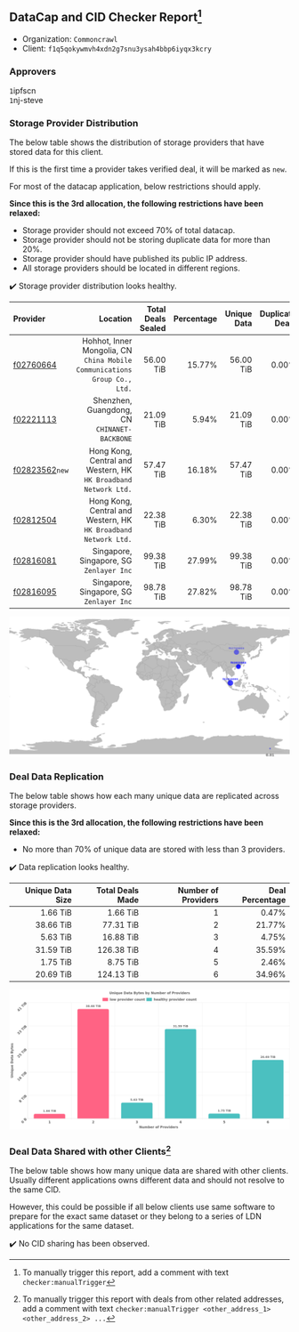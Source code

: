 ## DataCap and CID Checker Report[^1]
 - Organization: `Commoncrawl`
 - Client: `f1q5qokywmvh4xdn2g7snu3ysah4bbp6iyqx3kcry`
### Approvers
`1`ipfscn<br/>`1`nj-steve

### Storage Provider Distribution
The below table shows the distribution of storage providers that have stored data for this client.

If this is the first time a provider takes verified deal, it will be marked as `new`.

For most of the datacap application, below restrictions should apply.

**Since this is the 3rd allocation, the following restrictions have been relaxed:**
 - Storage provider should not exceed 70% of total datacap.
 - Storage provider should not be storing duplicate data for more than 20%.
 - Storage provider should have published its public IP address.
 - All storage providers should be located in different regions.

✔️ Storage provider distribution looks healthy.

| Provider                                                    |                                                                     Location | Total Deals Sealed | Percentage | Unique Data | Duplicate Deals |
| :---------------------------------------------------------- | ---------------------------------------------------------------------------: | -----------------: | ---------: | ----------: | --------------: |
| [f02760664](https://filfox.info/en/address/f02760664)       | Hohhot, Inner Mongolia, CN<br/>`China Mobile Communications Group Co., Ltd.` |          56.00 TiB |     15.77% |   56.00 TiB |           0.00% |
| [f02221113](https://filfox.info/en/address/f02221113)       |                              Shenzhen, Guangdong, CN<br/>`CHINANET-BACKBONE` |          21.09 TiB |      5.94% |   21.09 TiB |           0.00% |
| [f02823562](https://filfox.info/en/address/f02823562)`new`  |           Hong Kong, Central and Western, HK<br/>`HK Broadband Network Ltd.` |          57.47 TiB |     16.18% |   57.47 TiB |           0.00% |
| [f02812504](https://filfox.info/en/address/f02812504)       |           Hong Kong, Central and Western, HK<br/>`HK Broadband Network Ltd.` |          22.38 TiB |      6.30% |   22.38 TiB |           0.00% |
| [f02816081](https://filfox.info/en/address/f02816081)       |                                  Singapore, Singapore, SG<br/>`Zenlayer Inc` |          99.38 TiB |     27.99% |   99.38 TiB |           0.00% |
| [f02816095](https://filfox.info/en/address/f02816095)       |                                  Singapore, Singapore, SG<br/>`Zenlayer Inc` |          98.78 TiB |     27.82% |   98.78 TiB |           0.00% |

<img src="https://raw.githubusercontent.com/data-preservation-programs/filplus-checker-assets/main/filecoin-project/filecoin-plus-large-datasets/issues/2204/1697348295814.png"/>

### Deal Data Replication
The below table shows how each many unique data are replicated across storage providers.


**Since this is the 3rd allocation, the following restrictions have been relaxed:**
- No more than 70% of unique data are stored with less than 3 providers.

✔️ Data replication looks healthy.

| Unique Data Size | Total Deals Made | Number of Providers | Deal Percentage |
| ---------------: | ---------------: | ------------------: | --------------: |
|         1.66 TiB |         1.66 TiB |                   1 |           0.47% |
|        38.66 TiB |        77.31 TiB |                   2 |          21.77% |
|         5.63 TiB |        16.88 TiB |                   3 |           4.75% |
|        31.59 TiB |       126.38 TiB |                   4 |          35.59% |
|         1.75 TiB |         8.75 TiB |                   5 |           2.46% |
|        20.69 TiB |       124.13 TiB |                   6 |          34.96% |

<img src="https://raw.githubusercontent.com/data-preservation-programs/filplus-checker-assets/main/filecoin-project/filecoin-plus-large-datasets/issues/2204/1697348296957.png"/>

### Deal Data Shared with other Clients[^3]
The below table shows how many unique data are shared with other clients.
Usually different applications owns different data and should not resolve to the same CID.

However, this could be possible if all below clients use same software to prepare for the exact same dataset or they belong to a series of LDN applications for the same dataset.

✔️ No CID sharing has been observed.

[^1]: To manually trigger this report, add a comment with text `checker:manualTrigger`

[^2]: Deals from those addresses are combined into this report as they are specified with `checker:manualTrigger`

[^3]: To manually trigger this report with deals from other related addresses, add a comment with text `checker:manualTrigger <other_address_1> <other_address_2> ...`
